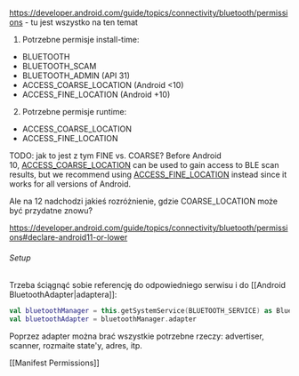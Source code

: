 https://developer.android.com/guide/topics/connectivity/bluetooth/permissions - tu jest wszystko na ten temat



1) Potrzebne permisje install-time:
- BLUETOOTH
- BLUETOOTH_SCAM
- BLUETOOTH_ADMIN (API 31)
- ACCESS_COARSE_LOCATION (Android <10)
- ACCESS_FINE_LOCATION (Android +10)
2) Potrzebne permisje runtime:
- ACCESS_COARSE_LOCATION
- ACCESS_FINE_LOCATION


TODO: jak to jest z tym FINE vs. COARSE?
Before Android 10, [ACCESS_COARSE_LOCATION](https://developer.android.com/reference/android/Manifest.permission.html#ACCESS_COARSE_LOCATION) can be used to gain access to BLE scan results, but we recommend using [ACCESS_FINE_LOCATION](https://developer.android.com/reference/android/Manifest.permission.html#ACCESS_FINE_LOCATION) instead since it works for all versions of Android.

Ale na 12 nadchodzi jakieś rozróżnienie, gdzie COARSE_LOCATION może być przydatne znowu?

https://developer.android.com/guide/topics/connectivity/bluetooth/permissions#declare-android11-or-lower


###### Setup
Trzeba ściągnąć sobie referencję do odpowiedniego serwisu i do [[Android BluetoothAdapter|adaptera]]:

```kotlin
val bluetoothManager = this.getSystemService(BLUETOOTH_SERVICE) as BluetoothManager
val bluetoothAdapter = bluetoothManager.adapter
```

Poprzez adapter można brać wszystkie potrzebne rzeczy: advertiser, scanner, rozmaite state'y, adres, itp.

[[Manifest Permissions]]